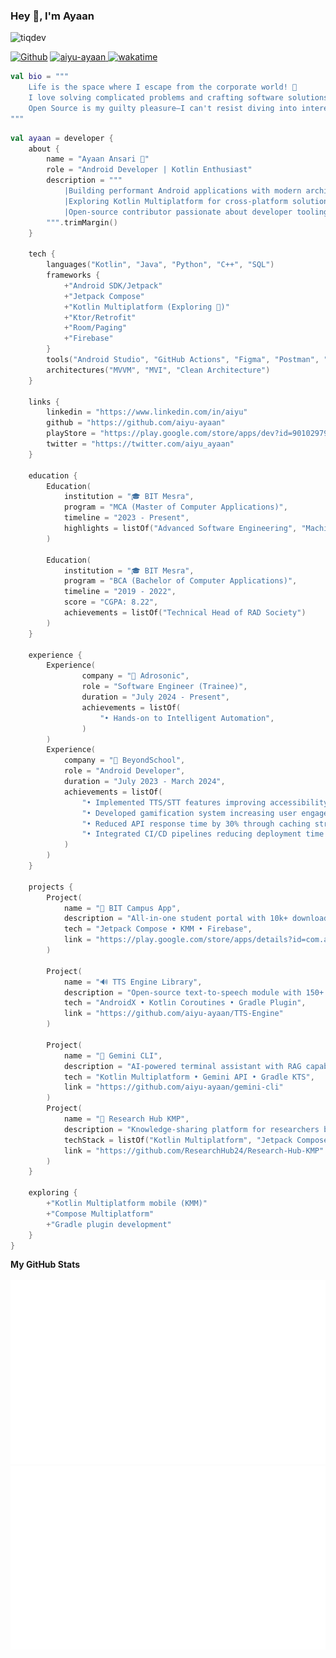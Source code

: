 ### Hey 👋, I'm Ayaan

<p align="left"> 
   <img src="https://static.wikia.nocookie.net/valorant/images/3/35/Omen_Cat_Dance_Spray.gif/revision/latest?cb=20230312212946" alt="tiqdev"/>
</p>



[![Github](https://img.shields.io/github/followers/aiyu-ayaan?label=Follow&style=social)](https://github.com/aiyu-ayaan)
<a href="http://www.github.com/aiyu-ayaan"> <img src="https://komarev.com/ghpvc/?username=aiyu-ayaan&label=Profile%20views&color=0e75b6&style=flat" alt="aiyu-ayaan" /> </a>
[![wakatime](https://wakatime.com/badge/user/3a4240f0-6bea-4626-be2a-1129790e4336.svg)](https://wakatime.com/@3a4240f0-6bea-4626-be2a-1129790e4336)

```kotlin
val bio = """
    Life is the space where I escape from the corporate world! 🚀
    I love solving complicated problems and crafting software solutions 🤖.
    Open Source is my guilty pleasure—I can't resist diving into interesting projects! ❤️
"""
```

```kotlin
val ayaan = developer {
    about {
        name = "Ayaan Ansari 🚀"
        role = "Android Developer | Kotlin Enthusiast"
        description = """
            |Building performant Android applications with modern architecture patterns
            |Exploring Kotlin Multiplatform for cross-platform solutions ✨
            |Open-source contributor passionate about developer tooling & education
        """.trimMargin()
    }
    
    tech {
        languages("Kotlin", "Java", "Python", "C++", "SQL")
        frameworks {
            +"Android SDK/Jetpack"
            +"Jetpack Compose"
            +"Kotlin Multiplatform (Exploring 🔭)"
            +"Ktor/Retrofit"
            +"Room/Paging"
            +"Firebase"
        }
        tools("Android Studio", "GitHub Actions", "Figma", "Postman", "Jira")
        architectures("MVVM", "MVI", "Clean Architecture")
    }
    
    links {
        linkedin = "https://www.linkedin.com/in/aiyu"
        github = "https://github.com/aiyu-ayaan"
        playStore = "https://play.google.com/store/apps/dev?id=9010297981454032885"
        twitter = "https://twitter.com/aiyu_ayaan"
    }
    
    education {
        Education(
            institution = "🎓 BIT Mesra",
            program = "MCA (Master of Computer Applications)",
            timeline = "2023 - Present",
            highlights = listOf("Advanced Software Engineering", "Machine Learning")
        )
        
        Education(
            institution = "🎓 BIT Mesra",
            program = "BCA (Bachelor of Computer Applications)",
            timeline = "2019 - 2022",
            score = "CGPA: 8.22",
            achievements = listOf("Technical Head of RAD Society")
        )
    }
    
    experience {
        Experience(
                company = "💼 Adrosonic",
                role = "Software Engineer (Trainee)",
                duration = "July 2024 - Present",
                achievements = listOf(
                    "• Hands-on to Intelligent Automation",
                )
        )
        Experience(
            company = "💼 BeyondSchool",
            role = "Android Developer",
            duration = "July 2023 - March 2024",
            achievements = listOf(
                "• Implemented TTS/STT features improving accessibility by 40%",
                "• Developed gamification system increasing user engagement by 65%",
                "• Reduced API response time by 30% through caching strategies",
                "• Integrated CI/CD pipelines reducing deployment time by 50%"
            )
        )
    }
    
    projects {
        Project(
            name = "📱 BIT Campus App",
            description = "All-in-one student portal with 10k+ downloads",
            tech = "Jetpack Compose • KMM • Firebase",
            link = "https://play.google.com/store/apps/details?id=com.atech.bit"
        )
        
        Project(
            name = "🔊 TTS Engine Library",
            description = "Open-source text-to-speech module with 150+ stars",
            tech = "AndroidX • Kotlin Coroutines • Gradle Plugin",
            link = "https://github.com/aiyu-ayaan/TTS-Engine"
        )
        
        Project(
            name = "🧠 Gemini CLI",
            description = "AI-powered terminal assistant with RAG capabilities",
            tech = "Kotlin Multiplatform • Gemini API • Gradle KTS",
            link = "https://github.com/aiyu-ayaan/gemini-cli"
        )
        Project(
            name = "🔬 Research Hub KMP",
            description = "Knowledge-sharing platform for researchers built with Kotlin Multiplatform",
            techStack = listOf("Kotlin Multiplatform", "Jetpack Compose", "Ktor"),
            link = "https://github.com/ResearchHub24/Research-Hub-KMP"
        )
    }
    
    exploring {
        +"Kotlin Multiplatform mobile (KMM)"
        +"Compose Multiplatform"
        +"Gradle plugin development"
    }
}
```
<b>My GitHub Stats</b>
<br> <br>
<a href="http://www.github.com/aiyu-ayaan"> <img src="https://raw.githubusercontent.com/aiyu-ayaan/github-stats/master/generated/overview.svg#gh-dark-mode-only" alt="aiyu-ayaan's GitHub stats"/></a>
<a href="http://www.github.com/aiyu-ayaan"> <img src="https://raw.githubusercontent.com/aiyu-ayaan/github-stats/master/generated/languages.svg#gh-dark-mode-only" alt="aiyu-ayaan's GitHub stats"/></a>

